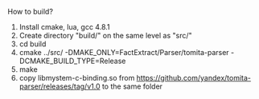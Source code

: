 How to build?

1. Install cmake, lua, gcc 4.8.1
2. Create directory "build/" on the same level as "src/"
3. cd build
4. cmake ../src/ -DMAKE_ONLY=FactExtract/Parser/tomita-parser -DCMAKE_BUILD_TYPE=Release
5. make
6. copy libmystem-c-binding.so from https://github.com/yandex/tomita-parser/releases/tag/v1.0 to the same folder
